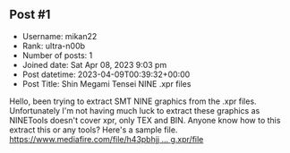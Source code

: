 ## Post #1
- Username: mikan22
- Rank: ultra-n00b
- Number of posts: 1
- Joined date: Sat Apr 08, 2023 9:03 pm
- Post datetime: 2023-04-09T00:39:32+00:00
- Post Title: Shin Megami Tensei NINE .xpr files

Hello, been trying to extract SMT NINE graphics from the .xpr files.
Unfortunately I'm not having much luck to extract these graphics as NINETools doesn't cover xpr, only TEX and BIN.
Anyone know how to this extract this or any tools?
Here's a sample file.
[https://www.mediafire.com/file/h43pbhjj ... g.xpr/file](https://www.mediafire.com/file/h43pbhjjr3s5qst/bg.xpr/file)
